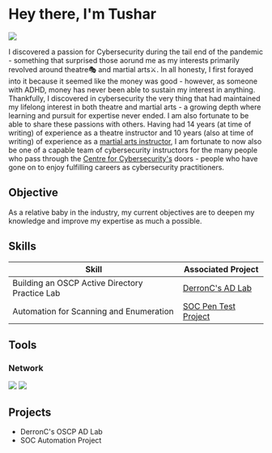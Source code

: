 # Hey there, I'm Tushar
<a href="https://linkedin.com/in/gwalchmei"><img src="https://img.shields.io/badge/-LinkedIn-0072b1?&style=for-the-badge&logo=linkedin&logoColor=white" /></a>

I discovered a passion for Cybersecurity during the tail end of the pandemic - something that surprised those aorund me as my interests primarily revolved around theatre🎭 and martial arts⚔️. In all honesty, I first forayed into it because it seemed like the money was good - however, as someone with ADHD, money has never been able to sustain my interest in anything. Thankfully, I discovered in cybersecurity the very thing that had maintained my lifelong interest in both theatre and martial arts - a growing depth where learning and pursuit for expertise never ended. I am also fortunate to be able to share these passions with others. Having had 14 years (at time of writing) of experience as a theatre instructor and 10 years (also at time of writing) of experience as a <a href="https://www.kalisingapore.com/instructors">martial arts instructor</a>, I am fortunate to now also be one of a capable team of cybersecurity instructors for the many people who pass through the <a href="https://www.centreforcybersecurity.com/en-sg">Centre for Cybersecurity's</a> doors - people who have gone on to enjoy fulfilling careers as cybersecurity practitioners.

## Objective

As a relative baby in the industry, my current objectives are to deepen my knowledge and improve my expertise as much a possible.

## Skills

| Skill                                         | Associated Project         |
|-----------------------------------------------|----------------------------|
| Building an OSCP Active Directory Practice Lab | <a href="https://hackmd.io/@gwalchmei/SyB7bztlR">DerronC's AD Lab</a>|
| Automation for Scanning and Enumeration | <a href="https://github.com/gwalchmei151/perseus-sh">SOC Pen Test Project</a>|

## Tools

### Network
<div>
    <img src="https://img.shields.io/badge/-Wireshark-1679A7?&style=for-the-badge&logo=Wireshark&logoColor=white" />
    <img src="https://img.shields.io/badge/-Open%20vSwitch-2AABEE?&style=for-the-badge&logo=Open-vSwitch&logoColor=white" />

</div>
<!---
### Endpoint
<div>
    <img src="https://img.shields.io/badge/-Microsoft_Defender_for_Endpoint-00A4EF?&style=for-the-badge&logo=Microsoft&logoColor=white" />
    <img src="https://img.shields.io/badge/-Velociraptor-4B275F?&style=for-the-badge&logo=Velociraptor&logoColor=white" />
</div>
--
### SIEM
<div>
    <img src="https://img.shields.io/badge/-Microsoft_Sentinel-0078D4?&style=for-the-badge&logo=Microsoft&logoColor=white" />
    <img src="https://img.shields.io/badge/-Splunk-000000?&style=for-the-badge&logo=Splunk&logoColor=white" />
    <img src="https://img.shields.io/badge/-Elastic-005571?&style=for-the-badge&logo=Elastic&logoColor=white" />
</div>
--
## Certifications
[Provide certifications that you have obtained. Use ChatGPT to help create the link - Remove this afterwards]]
<div>
<img src="https://img.shields.io/badge/-Security%2B-FF0000?&style=for-the-badge&logo=CompTIA&logoColor=white" />
<img src="https://img.shields.io/badge/-Network%2B-007ACC?&style=for-the-badge&logo=CompTIA&logoColor=white" />
<img src="https://img.shields.io/badge/-A%2B-4D4D4D?&style=for-the-badge&logo=CompTIA&logoColor=white" />
<img src="https://img.shields.io/badge/-CDSA-006400?&style=for-the-badge&logoColor=white" />
<img src="https://img.shields.io/badge/-CCD-000080?&style=for-the-badge&logoColor=white" />
</div>
-->

## Projects
- DerronC's OSCP AD Lab
- SOC Automation Project

